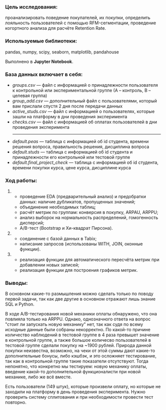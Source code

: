 ### **Цель исследования:** 
проанализировать поведение покупателей, их покупки, определить лояльность пользователей с помощью RFM-сегментации, проведение когортного анализа для расчёте Retention Rate.

### **Используемые библиотеки:** 
pandas, numpy, scipy, seaborn, matplotlib, pandahouse

Выполнено в **Jupyter Notebook**.

### **База данных включает в себя:**
+ _groups.csv_ — файл с информацией о принадлежности пользователя к контрольной или экспериментальной группе (А – контроль, B – целевая группа)
+ _group_add.csv_ — дополнительный файл с пользователями, который вам прислали спустя 2 дня после передачи данных
+ _active_studs.csv_ — файл с информацией о пользователях, которые зашли на платформу в дни проведения эксперимента
+ _checks.csv_ — файл с информацией об оплатах пользователей в дни проведения эксперимента
  <hr>
+ _default.peas_ — таблица с информацией об id студента, времени решения вопроса, правильность решения, дисциплина вопроса
+ _default.studs_ — таблица с информацией об id студента и принадлежности его контрольной или тестовой группе
+ _default.final_project_check_ — таблица с информацией об id студента, времени покупки курса, цене курса, дисциплине курса

### **Ход работы:**
1.  + проведение EDA (предварительный анализ) и предобратки данных: наличие дубликатов, пропущенных значений;
    + объединение необходимых таблиц;
    + расчёт метрик по группам: конверсия в покупку, ARPAU, ARPPU;
    + анализ выборок на нормальность распределений, гомогенность дисперсий;
    + A/B-тест (Bootstrap и Хи-квадрат Пирсона).
2.  + соединение с базой данных в Tabix;
    + написание запросов (использованы WITH, JOIN, оконные функции).
3.  + реализация функции для автоматического пересчёта метрик при добавлении новых записей;
    + реализация функции для построения графиков метрик.

### **Выводы:**
В основном какие-то размышления можно сделать только по поводу первой задачи, так как две другие в основном отражают лишь знание SQL и Python.

В ходе A/B-тестирования новой механики оплаты обнаружено, что она повлияла только на ARPPU. Однако, однозначного ответа на вопрос "стоит ли запускать новую механику" нет, так как судя по всему исходные данные были собраны некорректно. По какой-то причине количество наблюдений в тестовой группе в 4 раза превышет значение в контрольной группе, а также большое количесво пользователей в тестовой группе сделали покупку на ~1900 рублей. Природа данной покупки неизвестна, возможно, на чеки от этой суммы дают какие-то дополнительные бонусы, либо кэшбэк, и это осложняет тестирование, так как в контрольной группе такие показатели отсутствуют. Тогда непонятно, что конкретно мы тестируем: новую механику оплаты, введение какой-то дополнительной функционалисти при новой механике, либо же всё вместе.

Есть пользователи (149 штук), которые произвели оплату, но которые не заходили на платформу в день проведения эксперимента. Нужно проверить систему сплитования и при необходимости провести тест повторно.
